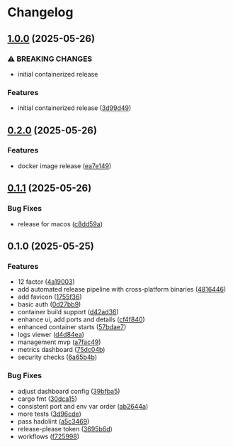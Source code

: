 # Changelog

## [1.0.0](https://github.com/OscillateLabsLLC/simple-docker-manager/compare/v0.2.0...v1.0.0) (2025-05-26)


### ⚠ BREAKING CHANGES

* initial containerized release

### Features

* initial containerized release ([3d99d49](https://github.com/OscillateLabsLLC/simple-docker-manager/commit/3d99d49a9267c2b342bd2b601cdb027f2d0b37e6))

## [0.2.0](https://github.com/OscillateLabsLLC/simple-docker-manager/compare/v0.1.1...v0.2.0) (2025-05-26)


### Features

* docker image release ([ea7e149](https://github.com/OscillateLabsLLC/simple-docker-manager/commit/ea7e149a1f5eb052d632601b3cc138816d79429e))

## [0.1.1](https://github.com/OscillateLabsLLC/simple-docker-manager/compare/v0.1.0...v0.1.1) (2025-05-26)


### Bug Fixes

* release for macos ([c8dd59a](https://github.com/OscillateLabsLLC/simple-docker-manager/commit/c8dd59a313213f341697239027bbe33bf601db83))

## 0.1.0 (2025-05-25)


### Features

* 12 factor ([4a19003](https://github.com/OscillateLabsLLC/simple-docker-manager/commit/4a19003735b4f8f5dc728de9a410a52bfaf163bd))
* add automated release pipeline with cross-platform binaries ([4816446](https://github.com/OscillateLabsLLC/simple-docker-manager/commit/481644622348c13f524f4d382fe752425f28aab4))
* add favicon ([1755f36](https://github.com/OscillateLabsLLC/simple-docker-manager/commit/1755f36b9a3f0a9f7a6619677541520778a977aa))
* basic auth ([0d27bb9](https://github.com/OscillateLabsLLC/simple-docker-manager/commit/0d27bb9b16e96d0f06fda7c6814f7bc295544ecb))
* container build support ([d42ad36](https://github.com/OscillateLabsLLC/simple-docker-manager/commit/d42ad36eda7be5a5e8845a7cfab1fee2b86d4642))
* enhance ui, add ports and details ([cf4f840](https://github.com/OscillateLabsLLC/simple-docker-manager/commit/cf4f84045c6398e5ad7c7b56cddcc7c802afd397))
* enhanced container starts ([57bdae7](https://github.com/OscillateLabsLLC/simple-docker-manager/commit/57bdae7ad66a97ccebf94fa9f80541c3a982af6a))
* logs viewer ([d4d84ea](https://github.com/OscillateLabsLLC/simple-docker-manager/commit/d4d84eacc4efaa4d90781e12d56987701205783c))
* management mvp ([a7fac49](https://github.com/OscillateLabsLLC/simple-docker-manager/commit/a7fac4970fb25b892faabdad552ae98512ae1fdb))
* metrics dashboard ([75dc04b](https://github.com/OscillateLabsLLC/simple-docker-manager/commit/75dc04b292aa89cb3cd4a30c8064180d11801637))
* security checks ([6a65b4b](https://github.com/OscillateLabsLLC/simple-docker-manager/commit/6a65b4bda5c58aad1cc824b0bd5cce1b9564696d))


### Bug Fixes

* adjust dashboard config ([39bfba5](https://github.com/OscillateLabsLLC/simple-docker-manager/commit/39bfba59f5fbad0e7b9be9ba3e7b670951fafd03))
* cargo fmt ([30dca15](https://github.com/OscillateLabsLLC/simple-docker-manager/commit/30dca15ad27df5d50e47a083717678d459cc88b9))
* consistent port and env var order ([ab2644a](https://github.com/OscillateLabsLLC/simple-docker-manager/commit/ab2644a06d2cbbcca746eab951c44ee6cee45369))
* more tests ([3d96cde](https://github.com/OscillateLabsLLC/simple-docker-manager/commit/3d96cde8cc7d01c6e4e11bff5be9fb73079dd9d7))
* pass hadolint ([a5c3469](https://github.com/OscillateLabsLLC/simple-docker-manager/commit/a5c3469bb6eff3bc8672a725336603684ddcab65))
* release-please token ([3695b6d](https://github.com/OscillateLabsLLC/simple-docker-manager/commit/3695b6d757f456e9124a3a26be4a84911e3b75df))
* workflows ([f725998](https://github.com/OscillateLabsLLC/simple-docker-manager/commit/f72599870c61ba9d259a0ebb385026eaa85fde9a))

